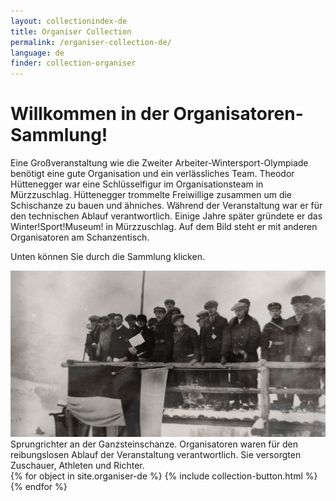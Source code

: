 ```yaml
---
layout: collectionindex-de
title: Organiser Collection
permalink: /organiser-collection-de/
language: de
finder: collection-organiser
---
```

<h1>Willkommen in der Organisatoren-Sammlung!</h1>
<p><span class="information">Eine Großveranstaltung wie die Zweiter Arbeiter-Wintersport-Olympiade benötigt eine gute Organisation und ein verlässliches Team. Theodor Hüttenegger war eine Schlüsselfigur im Organisationsteam in Mürzzuschlag. Hüttenegger trommelte Freiwillige zusammen um die Schischanze zu bauen und ähniches. Während der Veranstaltung war er für den technischen Ablauf verantwortlich. Einige Jahre später gründete er das Winter!Sport!Museum! in Mürzzuschlag. Auf dem Bild steht er mit anderen Organisatoren am Schanzentisch.</span></p>
<p><span class="information">Unten können Sie durch die Sammlung klicken.</span>
<div class="grid-item" id="exhibit-image"><img src="../media/IMG_20210624_121654_long.jpg" class="img-fluid" alt="Sprungrichter an der Ganzsteinschanze">Sprungrichter an der Ganzsteinschanze. Organisatoren waren für den reibungslosen Ablauf der Veranstaltung verantwortlich. Sie versorgten Zuschauer, Athleten und Richter.</div>
<!--This adds the collection's objects.-->
{% for object in site.organiser-de %}
    {% include collection-button.html %}
{% endfor %}